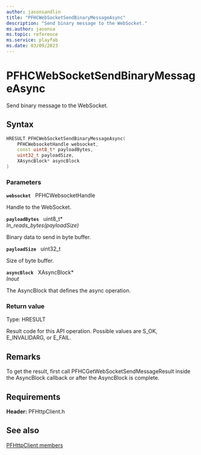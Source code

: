 ```yaml
---
author: jasonsandlin
title: "PFHCWebSocketSendBinaryMessageAsync"
description: "Send binary message to the WebSocket."
ms.author: jasonsa
ms.topic: reference
ms.service: playfab
ms.date: 03/09/2023
---
```


# PFHCWebSocketSendBinaryMessageAsync  

Send binary message to the WebSocket.  

## Syntax  
  
```cpp
HRESULT PFHCWebSocketSendBinaryMessageAsync(  
    PFHCWebsocketHandle websocket,  
    const uint8_t* payloadBytes,  
    uint32_t payloadSize,  
    XAsyncBlock* asyncBlock  
)  
```  
  
### Parameters  
  
**`websocket`** &nbsp; PFHCWebsocketHandle  
  
Handle to the WebSocket.  
  
**`payloadBytes`** &nbsp; uint8_t*  
*_In_reads_bytes_(payloadSize)*  
  
Binary data to send in byte buffer.  
  
**`payloadSize`** &nbsp; uint32_t  
  
Size of byte buffer.  
  
**`asyncBlock`** &nbsp; XAsyncBlock*  
*_Inout_*  
  
The AsyncBlock that defines the async operation.  
  
  
### Return value
Type: HRESULT
  
Result code for this API operation. Possible values are S_OK, E_INVALIDARG, or E_FAIL.
  
## Remarks  
  
To get the result, first call PFHCGetWebSocketSendMessageResult inside the AsyncBlock callback or after the AsyncBlock is complete.
  
## Requirements  
  
**Header:** PFHttpClient.h
  
## See also  
[PFHttpClient members](../pfhttpclient_members.md)  

  
  

